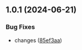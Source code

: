 

## 1.0.1 (2024-06-21)


### Bug Fixes

* changes ([85ef3aa](https://github.com/WebNaresh/test-git-package-web_naresh/commit/85ef3aa79247f47561dd6d62434339a25648ca07))

